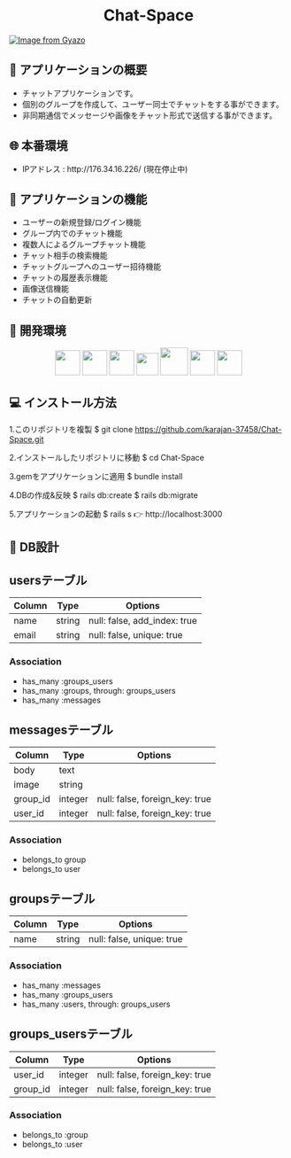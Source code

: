 <h1 align="center">Chat-Space</h1>

[![Image from Gyazo](https://gyazo.com/17671b9fe1492d7b4a66a3d9e2478e77.jpg)](https://gyazo.com/17671b9fe1492d7b4a66a3d9e2478e77)

## :link: アプリケーションの概要
<ul>
  <li>チャットアプリケーションです。</li>
  <li>個別のグループを作成して、ユーザー同士でチャットをする事ができます。</li>
  <li>非同期通信でメッセージや画像をチャット形式で送信する事ができます。</li>
</ul>

## :globe_with_meridians: 本番環境
<ul>
  <li>IPアドレス : http://176.34.16.226/ (現在停止中)</li>
</ul>

## :link: アプリケーションの機能
<ul>
  <li>ユーザーの新規登録/ログイン機能</li>
  <li>グループ内でのチャット機能</li>
  <li>複数人によるグループチャット機能</li>
  <li>チャット相手の検索機能</li>
  <li>チャットグループへのユーザー招待機能</li>
  <li>チャットの履歴表示機能</li>
  <li>画像送信機能</li>
  <li>チャットの自動更新</li>
</ul>

## :link: 開発環境

<p align="center">
  <a href="https://www.ruby-lang.org/ja/"><img src="https://user-images.githubusercontent.com/39142850/71774533-1ddf1780-2fb4-11ea-8560-753bed352838.png" width="45px;" /></a>
  <a href="https://railsguides.jp/getting_started.html"><img src="https://y-hilite.com/wp-content/uploads/2018/02/rails_logo.png" height="45px;" /></a>
  <a href="http://haml.info/"><img src="https://user-images.githubusercontent.com/39142850/71774618-b32edb80-2fb5-11ea-9050-d5929a49e9a5.png" height="45px;" /></a>
  <a href="https://sass-lang.com/"><img src="https://upload.wikimedia.org/wikipedia/commons/thumb/9/96/Sass_Logo_Color.svg/144px-Sass_Logo_Color.svg.png" height="40px;" /></a>
  <a href="https://jquery.com/"><img src="https://user-images.githubusercontent.com/66232530/88712858-58c5ba00-d155-11ea-9314-fa1a6d3442fc.png" height="50px;" /></a>
  <a href="https://github.co.jp/"><img src="https://github.githubassets.com/images/modules/logos_page/GitHub-Mark.png" height="45px;" /></a>
  <a href="https://aws.amazon.com/jp/"><img src="https://d0.awsstatic.com/logos/powered-by-aws.png" height="45px;" /></a>
</p>

## :computer: インストール方法
1.このリポジトリを複製
$ git clone https://github.com/karajan-37458/Chat-Space.git

2.インストールしたリポジトリに移動
$ cd Chat-Space

3.gemをアプリケーションに適用
$ bundle install

4.DBの作成&反映
$ rails db:create
$ rails db:migrate

5.アプリケーションの起動
$ rails s
👉 http://localhost:3000

## :link: DB設計

## usersテーブル
|Column|Type|Options|
|------|----|-------|
|name|string|null: false, add_index: true|
|email|string|null: false, unique: true|
### Association
- has_many :groups_users
- has_many :groups, through: groups_users
- has_many :messages


## messagesテーブル
|Column|Type|Options|
|------|----|-------|
|body|text||
|image|string||
|group_id|integer|null: false, foreign_key: true|
|user_id|integer|null: false, foreign_key: true|
### Association
- belongs_to group
- belongs_to user


## groupsテーブル
|Column|Type|Options|
|------|----|-------|
|name|string|null: false, unique: true|
### Association
- has_many :messages
- has_many :groups_users
- has_many :users, through: groups_users


## groups_usersテーブル
|Column|Type|Options|
|------|----|-------|
|user_id|integer|null: false, foreign_key: true|
|group_id|integer|null: false, foreign_key: true|
### Association
- belongs_to :group
- belongs_to :user
